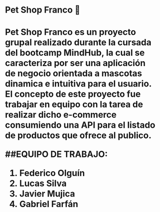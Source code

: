 <h1>Pet Shop Franco 🐶<h1/>

<p>Pet Shop Franco es un proyecto grupal realizado durante la cursada del bootcamp MindHub, la cual se caracteriza por ser una aplicación de negocio orientada a mascotas dinamica e intuitiva para el usuario. El concepto de este proyecto fue trabajar en equipo con la tarea de realizar dicho e-commerce consumiendo una API para el listado de productos que ofrece al publico.<p/>

##EQUIPO DE TRABAJO:

1. Federico Olguín
2. Lucas Silva
3. Javier Mujica
4. Gabriel Farfán
